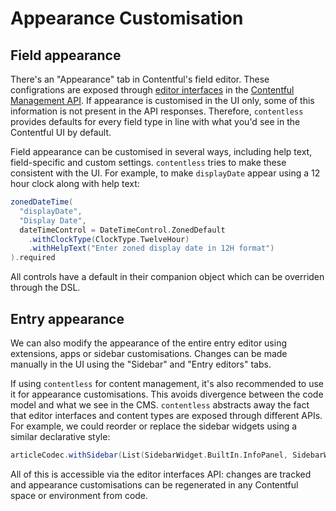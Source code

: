 # Appearance Customisation

## Field appearance
There's an "Appearance" tab in Contentful's field editor. These configrations are exposed through [editor interfaces](https://www.contentful.com/developers/docs/references/content-management-api/#/reference/editor-interface) in the [Contentful Management API](https://www.contentful.com/developers/docs/references/content-management-api/). If appearance is customised in the UI only, some of this information is not present in the API responses. Therefore, `contentless` provides defaults for every field type in line with what you'd see in the Contentful UI by default.

Field appearance can be customised in several ways, including help text, field-specific and custom settings. `contentless` tries to make these consistent with the UI. For example, to make `displayDate` appear using a 12 hour clock along with help text:

```scala mdoc:silent
zonedDateTime(
  "displayDate",
  "Display Date",
  dateTimeControl = DateTimeControl.ZonedDefault
    .withClockType(ClockType.TwelveHour)
    .withHelpText("Enter zoned display date in 12H format")
).required
```

All controls have a default in their companion object which can be overriden through the DSL.

## Entry appearance
We can also modify the appearance of the entire entry editor using extensions, apps or sidebar customisations. Changes can be made manually in the UI using the "Sidebar" and "Entry editors" tabs. 

If using `contentless` for content management, it's also recommended to use it for appearance customisations. This avoids divergence between the code model and what we see in the CMS. `contentless` abstracts away the fact that editor interfaces and content types are exposed through different APIs. For example, we could reorder or replace the sidebar widgets using a similar declarative style:

```scala mdoc:silent
articleCodec.withSidebar(List(SidebarWidget.BuiltIn.InfoPanel, SidebarWidget.BuiltIn.Publication, SidebarWidget.BuiltIn.Users))
```

All of this is accessible via the editor interfaces API: changes are tracked and appearance customisations can be regenerated in any Contentful space or environment from code.
